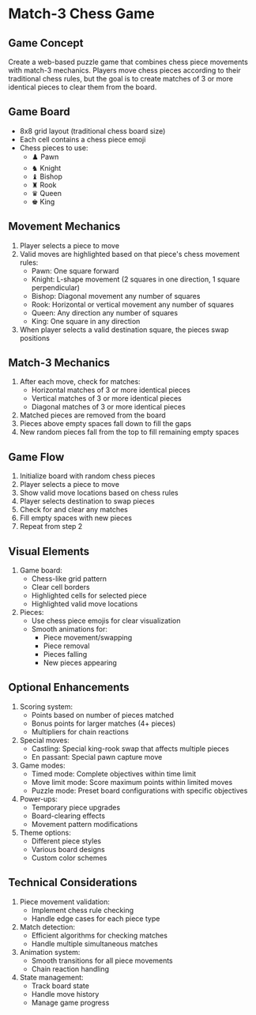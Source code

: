 # Match-3 Chess Game

## Game Concept
Create a web-based puzzle game that combines chess piece movements with match-3 mechanics. Players move chess pieces according to their traditional chess rules, but the goal is to create matches of 3 or more identical pieces to clear them from the board.

## Game Board
- 8x8 grid layout (traditional chess board size)
- Each cell contains a chess piece emoji
- Chess pieces to use:
  - ♟️ Pawn
  - ♞ Knight
  - ♝ Bishop
  - ♜ Rook
  - ♛ Queen
  - ♚ King

## Movement Mechanics
1. Player selects a piece to move
2. Valid moves are highlighted based on that piece's chess movement rules:
   - Pawn: One square forward
   - Knight: L-shape movement (2 squares in one direction, 1 square perpendicular)
   - Bishop: Diagonal movement any number of squares
   - Rook: Horizontal or vertical movement any number of squares
   - Queen: Any direction any number of squares
   - King: One square in any direction
3. When player selects a valid destination square, the pieces swap positions

## Match-3 Mechanics
1. After each move, check for matches:
   - Horizontal matches of 3 or more identical pieces
   - Vertical matches of 3 or more identical pieces
   - Diagonal matches of 3 or more identical pieces
2. Matched pieces are removed from the board
3. Pieces above empty spaces fall down to fill the gaps
4. New random pieces fall from the top to fill remaining empty spaces

## Game Flow
1. Initialize board with random chess pieces
2. Player selects a piece to move
3. Show valid move locations based on chess rules
4. Player selects destination to swap pieces
5. Check for and clear any matches
6. Fill empty spaces with new pieces
7. Repeat from step 2

## Visual Elements
1. Game board:
   - Chess-like grid pattern
   - Clear cell borders
   - Highlighted cells for selected piece
   - Highlighted valid move locations
2. Pieces:
   - Use chess piece emojis for clear visualization
   - Smooth animations for:
     - Piece movement/swapping
     - Piece removal
     - Pieces falling
     - New pieces appearing

## Optional Enhancements
1. Scoring system:
   - Points based on number of pieces matched
   - Bonus points for larger matches (4+ pieces)
   - Multipliers for chain reactions
2. Special moves:
   - Castling: Special king-rook swap that affects multiple pieces
   - En passant: Special pawn capture move
3. Game modes:
   - Timed mode: Complete objectives within time limit
   - Move limit mode: Score maximum points within limited moves
   - Puzzle mode: Preset board configurations with specific objectives
4. Power-ups:
   - Temporary piece upgrades
   - Board-clearing effects
   - Movement pattern modifications
5. Theme options:
   - Different piece styles
   - Various board designs
   - Custom color schemes

## Technical Considerations
1. Piece movement validation:
   - Implement chess rule checking
   - Handle edge cases for each piece type
2. Match detection:
   - Efficient algorithms for checking matches
   - Handle multiple simultaneous matches
3. Animation system:
   - Smooth transitions for all piece movements
   - Chain reaction handling
4. State management:
   - Track board state
   - Handle move history
   - Manage game progress
